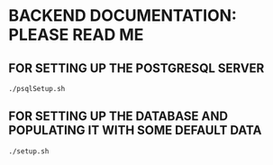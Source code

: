 # BACKEND DOCUMENTATION: PLEASE READ ME

## FOR SETTING UP THE POSTGRESQL SERVER 
```
./psqlSetup.sh
```

## FOR SETTING UP THE DATABASE AND POPULATING IT WITH SOME DEFAULT DATA
```
./setup.sh
```